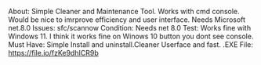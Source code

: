 About: Simple Cleaner and Maintenance Tool. Works with cmd  console. Would be nice to imrprove efficiency and user interface. Needs Microsoft net.8.0
Issues: sfc/scannow
Condition: Needs net 8.0
Test: Works fine with Windows 11. I think it works fine on Winows 10 button you dont see console.
Must Have: Simple Install and uninstall.Cleaner Userface and fast.
.EXE File: https://file.io/fzKe9dhICR9b
